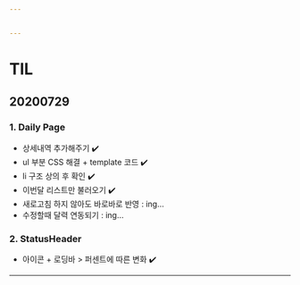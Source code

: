 ```yaml
---


---
```


<h1 id="til">TIL</h1>
<h2 id="section">20200729</h2>
<h3 id="daily-page">1. Daily Page</h3>
<ul>
<li>상세내역 추가해주기 ✔️</li>
<li>ul 부분 CSS 해결 + template 코드 ✔️</li>
<li>li 구조 상의 후 확인 ✔️</li>
<li>이번달 리스트만 불러오기 ✔️</li>
<li>새로고침 하지 않아도 바로바로 반영 : ing…</li>
<li>수정할때 달력 연동되기 : ing…</li>
</ul>
<h3 id="statusheader">2. StatusHeader</h3>
<ul>
<li>아이콘 + 로딩바 &gt; 퍼센트에 따른 변화 ✔️</li>
</ul>
<hr>

